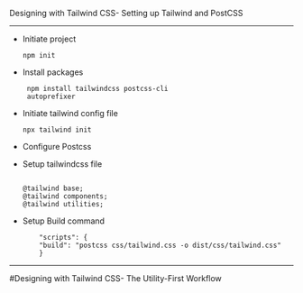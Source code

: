 Designing with Tailwind CSS- Setting up Tailwind and PostCSS

---

- Initiate project
  ```
  npm init
  ```
- Install packages

  ```
   npm install tailwindcss postcss-cli
   autoprefixer
  ```

- Initiate tailwind config file

  ```
  npx tailwind init
  ```

- Configure Postcss
- Setup tailwindcss file

  ```

  @tailwind base;
  @tailwind components;
  @tailwind utilities;

  ```

- Setup Build command

  ```
      "scripts": {
      "build": "postcss css/tailwind.css -o dist/css/tailwind.css"
      }
  ```

---

#Designing with Tailwind CSS- The Utility-First Workflow
